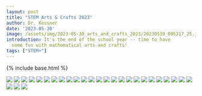```yaml
---
layout: post
title: "STEM Arts & Crafts 2023"
author: Dr. Kessner
date: '2023-05-30'
image: /assets/img/2023-05-30_arts_and_crafts_2023/20230519_095317_25.jpg
introduction: It's the end of the school year -- time to have
  some fun with mathematical arts and crafts!
tags: ["STEM+"]
---
```


{% include base.html %}

<img src="{{base}}/assets/img/2023-05-30_arts_and_crafts_2023/20230519_111852_25.jpg"/>
<img src="{{base}}/assets/img/2023-05-30_arts_and_crafts_2023/20230519_112011_25.jpg"/>
<img src="{{base}}/assets/img/2023-05-30_arts_and_crafts_2023/20230519_112704_25.jpg"/>
<img src="{{base}}/assets/img/2023-05-30_arts_and_crafts_2023/20230519_113524_25.jpg"/>
<img src="{{base}}/assets/img/2023-05-30_arts_and_crafts_2023/20230519_114339_25.jpg"/>
<img src="{{base}}/assets/img/2023-05-30_arts_and_crafts_2023/20230522_105047_25.jpg"/>
<img src="{{base}}/assets/img/2023-05-30_arts_and_crafts_2023/20230522_105600_25.jpg"/>
<img src="{{base}}/assets/img/2023-05-30_arts_and_crafts_2023/20230522_110342_25.jpg"/>
<img src="{{base}}/assets/img/2023-05-30_arts_and_crafts_2023/20230522_110437_25.jpg"/>
<img src="{{base}}/assets/img/2023-05-30_arts_and_crafts_2023/20230522_110711_25.jpg"/>
<img src="{{base}}/assets/img/2023-05-30_arts_and_crafts_2023/20230522_111106_25.jpg"/>
<img src="{{base}}/assets/img/2023-05-30_arts_and_crafts_2023/20230522_112145_25.jpg"/>
<img src="{{base}}/assets/img/2023-05-30_arts_and_crafts_2023/20230522_112158_25.jpg"/>
<img src="{{base}}/assets/img/2023-05-30_arts_and_crafts_2023/20230522_112200_25.jpg"/>
<img src="{{base}}/assets/img/2023-05-30_arts_and_crafts_2023/20230522_112408_25.jpg"/>
<img src="{{base}}/assets/img/2023-05-30_arts_and_crafts_2023/20230523_125024_25.jpg"/>
<img src="{{base}}/assets/img/2023-05-30_arts_and_crafts_2023/20230523_130340_25.jpg"/>
<img src="{{base}}/assets/img/2023-05-30_arts_and_crafts_2023/20230523_130405_25.jpg"/>
<img src="{{base}}/assets/img/2023-05-30_arts_and_crafts_2023/20230523_130407_25.jpg"/>
<img src="{{base}}/assets/img/2023-05-30_arts_and_crafts_2023/20230523_135220_25.jpg"/>
<img src="{{base}}/assets/img/2023-05-30_arts_and_crafts_2023/20230523_135229_25.jpg"/>
<img src="{{base}}/assets/img/2023-05-30_arts_and_crafts_2023/20230523_144132_25.jpg"/>
<img src="{{base}}/assets/img/2023-05-30_arts_and_crafts_2023/20230524_073549_25.jpg"/>
<img src="{{base}}/assets/img/2023-05-30_arts_and_crafts_2023/20230524_102238_25.jpg"/>
<img src="{{base}}/assets/img/2023-05-30_arts_and_crafts_2023/20230524_102318_25.jpg"/>
<img src="{{base}}/assets/img/2023-05-30_arts_and_crafts_2023/20230524_102814_25.jpg"/>
<img src="{{base}}/assets/img/2023-05-30_arts_and_crafts_2023/20230524_102854_25.jpg"/>
<img src="{{base}}/assets/img/2023-05-30_arts_and_crafts_2023/20230525_154911_25.jpg"/>


